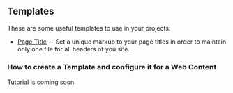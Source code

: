 ## Templates

These are some useful templates to use in your projects:

* [Page Title](templates/examples/page-title-template.ftl) -- Set a unique markup to your page titles in order to maintain only one file for all headers of you site.

### How to create a Template and configure it for a Web Content

Tutorial is coming soon.
